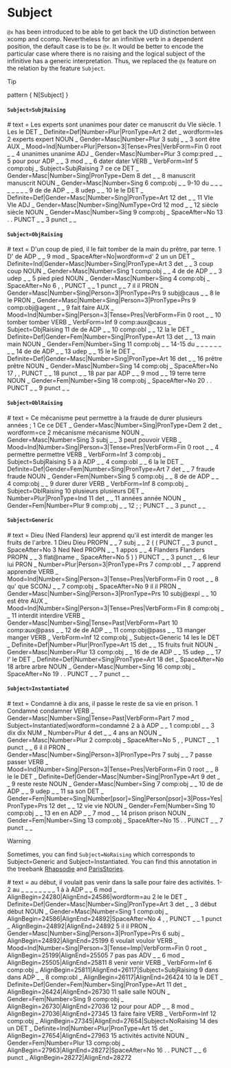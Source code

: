 # Subject

`@x` has been introduced to be able to get back the UD distinction between xcomp and ccomp.
Nevertheless for an infinitive verb in a dependent position, the default case is to be `@x`. It would be better to encode the particular case where there is no raising and the logical subject of the infinitive has a generic interpretation.
Thus, we replaced the `@x` feature on the relation by the feature `Subject`. 

>[!tip] 
> pattern { N[Subject] }

<!-- tabs:start -->
#### **`Subject=SubjRaising`** 
\# text = Les experts sont unanimes pour dater ce manuscrit du VIe siècle.
1	Les	le	DET	_	Definite=Def|Number=Plur|PronType=Art	2	det	_	wordform=les
2	experts	expert	NOUN	_	Gender=Masc|Number=Plur	3	subj	_	_
3	sont	être	AUX	_	Mood=Ind|Number=Plur|Person=3|Tense=Pres|VerbForm=Fin	0	root	_	_
4	unanimes	unanime	ADJ	_	Gender=Masc|Number=Plur	3	comp:pred	_	_
5	pour	pour	ADP	_	_	3	mod	_	_
6	dater	dater	VERB	_	VerbForm=Inf	5	comp:obj	_	Subject=SubjRaising
7	ce	ce	DET	_	Gender=Masc|Number=Sing|PronType=Dem	8	det	_	_
8	manuscrit	manuscrit	NOUN	_	Gender=Masc|Number=Sing	6	comp:obj	_	_
9-10	du	_	_	_	_	_	_	_	_
9	de	de	ADP	_	_	8	udep	_	_
10	le	le	DET	_	Definite=Def|Gender=Masc|Number=Sing|PronType=Art	12	det	_	_
11	VIe	VIe	ADJ	_	Gender=Masc|Number=Sing|NumType=Ord	12	mod	_	_
12	siècle	siècle	NOUN	_	Gender=Masc|Number=Sing	9	comp:obj	_	SpaceAfter=No
13	.	.	PUNCT	_	_	3	punct	_	_

#### **`Subject=ObjRaising`** 
\# text = D'un coup de pied, il le fait tomber de la main du prêtre, par terre.
1	D'	de	ADP	_	_	9	mod	_	SpaceAfter=No|wordform=d'
2	un	un	DET	_	Definite=Ind|Gender=Masc|Number=Sing|PronType=Art	3	det	_	_
3	coup	coup	NOUN	_	Gender=Masc|Number=Sing	1	comp:obj	_	_
4	de	de	ADP	_	_	3	udep	_	_
5	pied	pied	NOUN	_	Gender=Masc|Number=Sing	4	comp:obj	_	SpaceAfter=No
6	,	,	PUNCT	_	_	1	punct	_	_
7	il	il	PRON	_	Gender=Masc|Number=Sing|Person=3|PronType=Prs	9	subj@caus	_	_
8	le	le	PRON	_	Gender=Masc|Number=Sing|Person=3|PronType=Prs	9	comp:obj@agent	_	_
9	fait	faire	AUX	_	Mood=Ind|Number=Sing|Person=3|Tense=Pres|VerbForm=Fin	0	root	_	_
10	tomber	tomber	VERB	_	VerbForm=Inf	9	comp:aux@caus	_	Subject=ObjRaising
11	de	de	ADP	_	_	10	comp:obl	_	_
12	la	le	DET	_	Definite=Def|Gender=Fem|Number=Sing|PronType=Art	13	det	_	_
13	main	main	NOUN	_	Gender=Fem|Number=Sing	11	comp:obj	_	_
14-15	du	_	_	_	_	_	_	_	_
14	de	de	ADP	_	_	13	udep	_	_
15	le	le	DET	_	Definite=Def|Gender=Masc|Number=Sing|PronType=Art	16	det	_	_
16	prêtre	prêtre	NOUN	_	Gender=Masc|Number=Sing	14	comp:obj	_	SpaceAfter=No
17	,	,	PUNCT	_	_	18	punct	_	_
18	par	par	ADP	_	_	9	mod	_	_
19	terre	terre	NOUN	_	Gender=Fem|Number=Sing	18	comp:obj	_	SpaceAfter=No
20	.	.	PUNCT	_	_	9	punct	_	_

#### **`Subject=OblRaising`** 
\# text = Ce mécanisme peut permettre à la fraude de durer plusieurs années ;
1	Ce	ce	DET	_	Gender=Masc|Number=Sing|PronType=Dem	2	det	_	wordform=ce
2	mécanisme	mécanisme	NOUN	_	Gender=Masc|Number=Sing	3	subj	_	_
3	peut	pouvoir	VERB	_	Mood=Ind|Number=Sing|Person=3|Tense=Pres|VerbForm=Fin	0	root	_	_
4	permettre	permettre	VERB	_	VerbForm=Inf	3	comp:obj	_	Subject=SubjRaising
5	à	à	ADP	_	_	4	comp:obl	_	_
6	la	le	DET	_	Definite=Def|Gender=Fem|Number=Sing|PronType=Art	7	det	_	_
7	fraude	fraude	NOUN	_	Gender=Fem|Number=Sing	5	comp:obj	_	_
8	de	de	ADP	_	_	4	comp:obj	_	_
9	durer	durer	VERB	_	VerbForm=Inf	8	comp:obj	_	Subject=OblRaising
10	plusieurs	plusieurs	DET	_	Number=Plur|PronType=Ind	11	det	_	_
11	années	année	NOUN	_	Gender=Fem|Number=Plur	9	comp:obj	_	_
12	;	;	PUNCT	_	_	3	punct	_	_

#### **`Subject=Generic`** 
\# text = Dieu (Ned Flanders) leur apprend qu'il est interdit de manger les fruits de l'arbre.
1	Dieu	Dieu	PROPN	_	_	7	subj	_	_
2	(	(	PUNCT	_	_	3	punct	_	SpaceAfter=No
3	Ned	Ned	PROPN	_	_	1	appos	_	_
4	Flanders	Flanders	PROPN	_	_	3	flat@name	_	SpaceAfter=No
5	)	)	PUNCT	_	_	3	punct	_	_
6	leur	lui	PRON	_	Number=Plur|Person=3|PronType=Prs	7	comp:obl	_	_
7	apprend	apprendre	VERB	_	Mood=Ind|Number=Sing|Person=3|Tense=Pres|VerbForm=Fin	0	root	_	_
8	qu'	que	SCONJ	_	_	7	comp:obj	_	SpaceAfter=No
9	il	il	PRON	_	Gender=Masc|Number=Sing|Person=3|PronType=Prs	10	subj@expl	_	_
10	est	être	AUX	_	Mood=Ind|Number=Sing|Person=3|Tense=Pres|VerbForm=Fin	8	comp:obj	_	_
11	interdit	interdire	VERB	_	Gender=Masc|Number=Sing|Tense=Past|VerbForm=Part	10	comp:aux@pass	_	_
12	de	de	ADP	_	_	11	comp:obj@pass	_	_
13	manger	manger	VERB	_	VerbForm=Inf	12	comp:obj	_	Subject=Generic
14	les	le	DET	_	Definite=Def|Number=Plur|PronType=Art	15	det	_	_
15	fruits	fruit	NOUN	_	Gender=Masc|Number=Plur	13	comp:obj	_	_
16	de	de	ADP	_	_	15	udep	_	_
17	l'	le	DET	_	Definite=Def|Number=Sing|PronType=Art	18	det	_	SpaceAfter=No
18	arbre	arbre	NOUN	_	Gender=Masc|Number=Sing	16	comp:obj	_	SpaceAfter=No
19	.	.	PUNCT	_	_	7	punct	_	_

#### **`Subject=Instantiated`** 
\# text = Condamné à dix ans, il passe le reste de sa vie en prison.
1	Condamné	condamner	VERB	_	Gender=Masc|Number=Sing|Tense=Past|VerbForm=Part	7	mod	_	Subject=Instantiated|wordform=condamné
2	à	à	ADP	_	_	1	comp:obl	_	_
3	dix	dix	NUM	_	Number=Plur	4	det	_	_
4	ans	an	NOUN	_	Gender=Masc|Number=Plur	2	comp:obj	_	SpaceAfter=No
5	,	,	PUNCT	_	_	1	punct	_	_
6	il	il	PRON	_	Gender=Masc|Number=Sing|Person=3|PronType=Prs	7	subj	_	_
7	passe	passer	VERB	_	Mood=Ind|Number=Sing|Person=3|Tense=Pres|VerbForm=Fin	0	root	_	_
8	le	le	DET	_	Definite=Def|Gender=Masc|Number=Sing|PronType=Art	9	det	_	_
9	reste	reste	NOUN	_	Gender=Masc|Number=Sing	7	comp:obj	_	_
10	de	de	ADP	_	_	9	udep	_	_
11	sa	son	DET	_	Gender=Fem|Number=Sing|Number[psor]=Sing|Person[psor]=3|Poss=Yes|PronType=Prs	12	det	_	_
12	vie	vie	NOUN	_	Gender=Fem|Number=Sing	10	comp:obj	_	_
13	en	en	ADP	_	_	7	mod	_	_
14	prison	prison	NOUN	_	Gender=Fem|Number=Sing	13	comp:obj	_	SpaceAfter=No
15	.	.	PUNCT	_	_	7	punct	_	_


>[!Warning]
Sometimes, you can find `Subject=NoRaising` which corresponds to Subject=Generic and Subject=Instantiated. You can find this annotation in the treebank [Rhapsodie](http://universal.grew.fr/?corpus=SUD_French-Rhapsodie@latest) and [ParisStories](http://universal.grew.fr/?corpus=SUD_French-ParisStories@latest).

\# text = au début, il voulait pas venir dans la salle pour faire des activités.
1-2	au	_	_	_	_	_	_	_	_
1	à	à	ADP	_	_	6	mod	_	AlignBegin=24280|AlignEnd=24586|wordform=au
2	le	le	DET	_	Definite=Def|Gender=Masc|Number=Sing|PronType=Art	3	det	_	_
3	début	début	NOUN	_	Gender=Masc|Number=Sing	1	comp:obj	_	AlignBegin=24586|AlignEnd=24892|SpaceAfter=No
4	,	,	PUNCT	_	_	1	punct	_	AlignBegin=24892|AlignEnd=24892
5	il	il	PRON	_	Gender=Masc|Number=Sing|Person=3|PronType=Prs	6	subj	_	AlignBegin=24892|AlignEnd=25199
6	voulait	vouloir	VERB	_	Mood=Ind|Number=Sing|Person=3|Tense=Imp|VerbForm=Fin	0	root	_	AlignBegin=25199|AlignEnd=25505
7	pas	pas	ADV	_	_	6	mod	_	AlignBegin=25505|AlignEnd=25811
8	venir	venir	VERB	_	VerbForm=Inf	6	comp:obj	_	AlignBegin=25811|AlignEnd=26117|Subject=SubjRaising
9	dans	dans	ADP	_	_	8	comp:obl	_	AlignBegin=26117|AlignEnd=26424
10	la	le	DET	_	Definite=Def|Gender=Fem|Number=Sing|PronType=Art	11	det	_	AlignBegin=26424|AlignEnd=26730
11	salle	salle	NOUN	_	Gender=Fem|Number=Sing	9	comp:obj	_	AlignBegin=26730|AlignEnd=27036
12	pour	pour	ADP	_	_	8	mod	_	AlignBegin=27036|AlignEnd=27345
13	faire	faire	VERB	_	VerbForm=Inf	12	comp:obj	_	AlignBegin=27345|AlignEnd=27654|Subject=NoRaising
14	des	un	DET	_	Definite=Ind|Number=Plur|PronType=Art	15	det	_	AlignBegin=27654|AlignEnd=27963
15	activités	activité	NOUN	_	Gender=Fem|Number=Plur	13	comp:obj	_	AlignBegin=27963|AlignEnd=28272|SpaceAfter=No
16	.	.	PUNCT	_	_	6	punct	_	AlignBegin=28272|AlignEnd=28272





